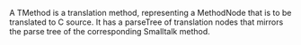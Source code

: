 A TMethod is a translation method, representing a MethodNode that is to be translated to C source. It has a parseTree of translation nodes that mirrors the parse tree of the corresponding Smalltalk method.